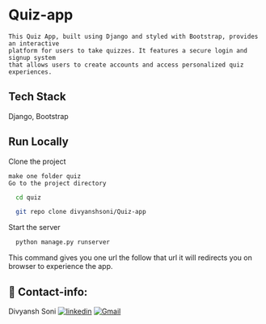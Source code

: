 # Quiz-app
    This Quiz App, built using Django and styled with Bootstrap, provides an interactive 
    platform for users to take quizzes. It features a secure login and signup system 
    that allows users to create accounts and access personalized quiz experiences.

## Tech Stack
Django, Bootstrap


## Run Locally

Clone the project

    make one folder quiz
    Go to the project directory
```bash
  cd quiz
```

```bash
  git repo clone divyanshsoni/Quiz-app
```

Start the server

```bash
  python manage.py runserver
```
This command gives you one url the follow that url it will redirects you on browser to experience the app.

## 🔗 Contact-info:
Divyansh Soni
[![linkedin](https://img.shields.io/badge/linkedin-0A66C2?style=for-the-badge&logo=linkedin&logoColor=white)](https://www.linkedin.com/in/divyansh-soni-997a58237/)
[![Gmail](https://img.shields.io/badge/Gmail-D14836?style=for-the-badge&logo=gmail&logoColor=white)](mailto:sonidivyansh79@gmail.com)

    

        
    
